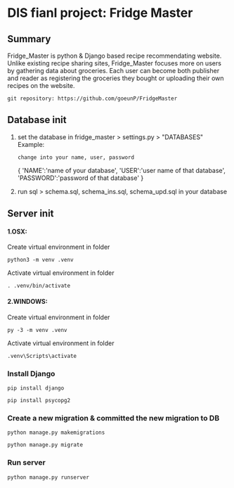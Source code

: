 DIS fianl project: Fridge Master 
================================

## Summary

Fridge_Master is python & Django based recipe recommendating website. Unlike existing recipe sharing sites, Fridge_Master focuses more on users by gathering data about groceries. Each user can become both publisher and reader as registering the groceries they bought or uploading their own recipes on the website.

    git repository: https://github.com/goeunP/FridgeMaster

## Database init

1.  set the database in fridge_master > settings.py > "DATABASES"
    Example:

        change into your name, user, password

    {
    'NAME':'name of your database',
    'USER':'user name of that database',
    'PASSWORD':'password of that database'
    }

2.  run sql > schema.sql, schema_ins.sql, schema_upd.sql in your database


## Server init

#### 1.OSX:

Create virtual environment in folder

    python3 -m venv .venv

Activate virtual environment in folder

    . .venv/bin/activate

#### 2.WINDOWS:

Create virtual environment in folder

    py -3 -m venv .venv

Activate virtual environment in folder

    .venv\Scripts\activate

### Install Django

    pip install django

    pip install psycopg2

### Create a new migration & committed the new migration to DB
    python manage.py makemigrations
    
    python manage.py migrate

### Run server 
    python manage.py runserver

